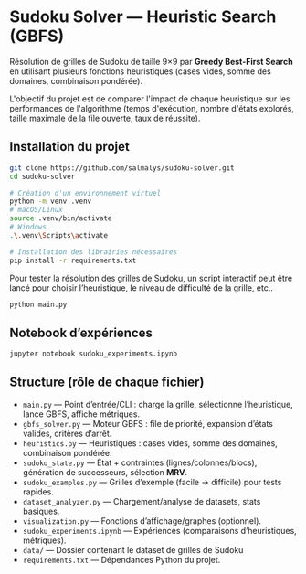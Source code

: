 # Sudoku Solver — Heuristic Search (GBFS)

Résolution de grilles de Sudoku de taille 9×9 par **Greedy Best-First Search** en utilisant plusieurs fonctions heuristiques (cases vides, somme des domaines, combinaison pondérée).

L'objectif du projet est de comparer l'impact de chaque heuristique sur les performances de l'algorithme (temps d'exécution, nombre d'états explorés, taille maximale de la file ouverte, taux de réussite).

## Installation du projet 
```bash
git clone https://github.com/salmalys/sudoku-solver.git
cd sudoku-solver

# Création d'un environnement virtuel 
python -m venv .venv
# macOS/Linux
source .venv/bin/activate
# Windows
.\.venv\Scripts\activate

# Installation des librairies nécessaires 
pip install -r requirements.txt
```
Pour tester la résolution des grilles de Sudoku, un script interactif peut être lancé pour choisir l’heuristique, le niveau de difficulté de la grille, etc..
```bash
python main.py        
```
## Notebook d’expériences
```bash
jupyter notebook sudoku_experiments.ipynb
```
## Structure (rôle de chaque fichier)

- `main.py` — Point d’entrée/CLI : charge la grille, sélectionne l’heuristique, lance GBFS, affiche métriques.
- `gbfs_solver.py` — Moteur GBFS : file de priorité, expansion d’états valides, critères d’arrêt.
- `heuristics.py` — Heuristiques : cases vides, somme des domaines, combinaison pondérée.
- `sudoku_state.py` — État + contraintes (lignes/colonnes/blocs), génération de successeurs, sélection **MRV**.
- `sudoku_examples.py` — Grilles d’exemple (facile → difficile) pour tests rapides.
- `dataset_analyzer.py` — Chargement/analyse de datasets, stats basiques.
- `visualization.py` — Fonctions d’affichage/graphes (optionnel).
- `sudoku_experiments.ipynb` — Expériences (comparaisons d’heuristiques, métriques).
- `data/` — Dossier contenant le dataset de grilles de Sudoku
- `requirements.txt` — Dépendances Python du projet.
